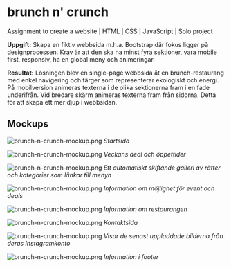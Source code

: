 # brunch n' crunch
Assignment to create a website | HTML | CSS | JavaScript | Solo project

**Uppgift:** Skapa en fiktiv webbsida m.h.a. Bootstrap där fokus ligger på designprocessen. Krav är att den ska ha minst fyra sektioner, vara mobile first, responsiv, ha en global meny och animeringar.

**Resultat:** Lösningen blev en single-page webbsida åt en brunch-restaurang med enkel navigering och färger som representerar ekologiskt och energi. På mobilversion animeras texterna i de olika sektionerna fram i en fade underifrån. Vid bredare skärm animeras texterna fram från sidorna. Detta för att skapa ett mer djup i webbsidan.

## Mockups

![brunch-n-crunch-mockup.png](https://github.com/virveln/brunch-n-crunch/bnc1.png)
*Startsida*

![brunch-n-crunch-mockup.png](https://github.com/virveln/brunch-n-crunch/bnc2.png)
*Veckans deal och öppettider*

![brunch-n-crunch-mockup.png](https://github.com/virveln/brunch-n-crunch/bnc3.png)
*Ett automatiskt skiftande galleri av rätter och kategorier som länkar till menyn*

![brunch-n-crunch-mockup.png](https://github.com/virveln/brunch-n-crunch/bnc4.png)
*Information om möjlighet för event och deals*

![brunch-n-crunch-mockup.png](https://github.com/virveln/brunch-n-crunch/bnc5.png)
*Information om restaurangen*

![brunch-n-crunch-mockup.png](https://github.com/virveln/brunch-n-crunch/bnc6.png)
*Kontaktsida*

![brunch-n-crunch-mockup.png](https://github.com/virveln/brunch-n-crunch/bnc7.png)
*Visar de senast uppladdade bilderna från deras Instagramkonto*

![brunch-n-crunch-mockup.png](https://github.com/virveln/brunch-n-crunch/bnc8.png)
*Information i footer*

